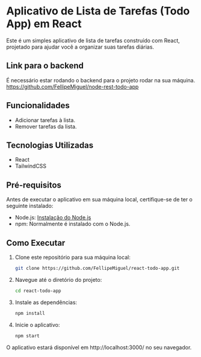 # Aplicativo de Lista de Tarefas (Todo App) em React

Este é um simples aplicativo de lista de tarefas construído com React, projetado para ajudar você a organizar suas tarefas diárias.

## Link para o backend

É necessário estar rodando o backend para o projeto rodar na sua máquina.
https://github.com/FellipeMiguel/node-rest-todo-app

## Funcionalidades

- Adicionar tarefas à lista.
- Remover tarefas da lista.

## Tecnologias Utilizadas

- React
- TailwindCSS

## Pré-requisitos

Antes de executar o aplicativo em sua máquina local, certifique-se de ter o seguinte instalado:

- Node.js: [Instalação do Node.js](https://nodejs.org/)
- npm: Normalmente é instalado com o Node.js.

## Como Executar

1. Clone este repositório para sua máquina local:

   ```bash
   git clone https://github.com/FellipeMiguel/react-todo-app.git
   ```

2. Navegue até o diretório do projeto:

   ```bash
   cd react-todo-app
   ```

3. Instale as dependências:

   ```bash
   npm install
   ```

4. Inicie o aplicativo:

   ```bash
   npm start
   ```

O aplicativo estará disponível em http://localhost:3000/ no seu navegador.
